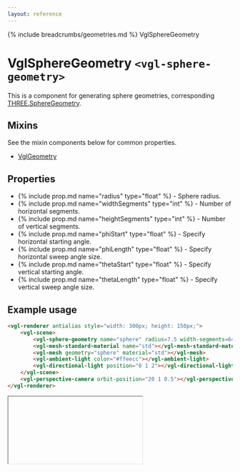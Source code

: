 ```yaml
---
layout: reference
---
```

{% include breadcrumbs/geometries.md %} VglSphereGeometry
# VglSphereGeometry `<vgl-sphere-geometry>`
This is a component for generating sphere geometries, corresponding [THREE.SphereGeometry](https://threejs.org/docs/index.html#api/geometries/SphereGeometry).
## Mixins
See the mixin components below for common properties.
* [VglGeometry](vgl-geometry)

## Properties
* {% include prop.md name="radius" type="float" %} - Sphere radius.
* {% include prop.md name="widthSegments" type="int" %} - Number of horizontal segments.
* {% include prop.md name="heightSegments" type="int" %} - Number of vertical segments.
* {% include prop.md name="phiStart" type="float" %} - Specify horizontal starting angle.
* {% include prop.md name="phiLength" type="float" %} - Specify horizontal sweep angle size.
* {% include prop.md name="thetaStart" type="float" %} - Specify vertical starting angle.
* {% include prop.md name="thetaLength" type="float" %} - Specify vertical sweep angle size.

## Example usage
```html
<vgl-renderer antialias style="width: 300px; height: 150px;">
    <vgl-scene>
        <vgl-sphere-geometry name="sphere" radius=7.5 width-segments=64 height-segments=32></vgl-sphere-geometry>
        <vgl-mesh-standard-material name="std"></vgl-mesh-standard-material>
        <vgl-mesh geometry="sphere" material="std"></vgl-mesh>
        <vgl-ambient-light color="#ffeecc"></vgl-ambient-light>
        <vgl-directional-light position="0 1 2"></vgl-directional-light>
    </vgl-scene>
    <vgl-perspective-camera orbit-position="20 1 0.5"></vgl-perspective-camera>
</vgl-renderer>
```
<div class="vgl-example"><iframe class="vgl-example__content" srcdoc="
    <style>
        body {
            margin: 0;
            overflow: hidden;
        }
        .vgl-canvas {
            height: 100vh;
        }
    </style>
    <vgl-renderer antialias class='vgl-canvas'>
        <vgl-scene>
            <vgl-sphere-geometry name='sphere' radius=7.5 width-segments=64 height-segments=32></vgl-sphere-geometry>
            <vgl-mesh-standard-material name='std'></vgl-mesh-standard-material>
            <vgl-mesh geometry='sphere' material='std'></vgl-mesh>
            <vgl-ambient-light color='#ffeecc'></vgl-ambient-light>
            <vgl-directional-light position='0 1 2'></vgl-directional-light>
        </vgl-scene>
        <vgl-perspective-camera orbit-position='20 1 0.5'></vgl-perspective-camera>
    </vgl-renderer>
    <script src='https://unpkg.com/vue/dist/vue.min.js'></script>
    <script src='https://unpkg.com/three/build/three.min.js'></script>
    <script src='../js/vue-gl.js'></script>
    <script>
        Object.keys(VueGL).forEach(function(name) {
            Vue.component(name, VueGL[name]);
        });
        const vm = new Vue({
            el: '.vgl-canvas'
        });
    </script>
"></iframe></div>
<script src="https://unpkg.com/srcdoc-polyfill@1.0.0/srcdoc-polyfill.min.js"></script>
